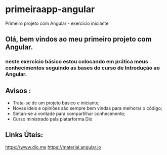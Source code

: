 # primeiraapp-angular
Primeiro projeto com Angular - exercício iniciante  
## Olá, bem vindos ao meu primeiro projeto com Angular.
### neste exercício básico estou colocando em prática meus conhecimentos seguindo as bases do curso de Introdução ao Angular.



## Avisos :
- Trata-se de um projeto básico e iniciante;
- Novas ideis e opiniôes são sempre bem vindas para melhorar o código;
- Sintan-se a vontade para compartilhar conhecimento;
- Curso ministrado pela platarforma Dio 

## Links Úteis:
https://www.dio.me
https://material.angular.io




